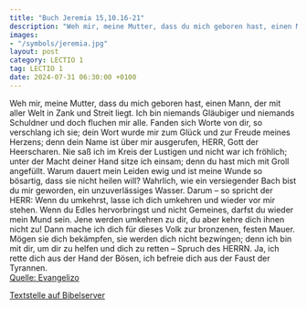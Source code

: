 ```yaml
---
title: "Buch Jeremia 15,10.16-21"
description: "Weh mir, meine Mutter, dass du mich geboren hast, einen Mann, der mit aller Welt in Zank und Streit liegt. Ich bin niemands Gläubiger und niemands Schuldner und doch fluchen mir alle. Fanden sich Worte von dir, so verschlang ich sie; dein Wort wurde mir zum Glück und zur Freude m...."
images:
- "/symbols/jeremia.jpg"
layout: post
category: LECTIO 1
tag: LECTIO 1
date: 2024-07-31 06:30:00 +0100
---
```

Weh mir, meine Mutter, dass du mich geboren hast, einen Mann, der mit aller Welt in Zank und Streit liegt. Ich bin niemands Gläubiger und niemands Schuldner und doch fluchen mir alle.
Fanden sich Worte von dir, so verschlang ich sie; dein Wort wurde mir zum Glück und zur Freude meines Herzens; denn dein Name ist über mir ausgerufen, HERR, Gott der Heerscharen.<!--more-->
Nie saß ich im Kreis der Lustigen und nicht war ich fröhlich; unter der Macht deiner Hand sitze ich einsam; denn du hast mich mit Groll angefüllt.
Warum dauert mein Leiden ewig und ist meine Wunde so bösartig, dass sie nicht heilen will? Wahrlich, wie ein versiegender Bach bist du mir geworden, ein unzuverlässiges Wasser.
Darum – so spricht der HERR: Wenn du umkehrst, lasse ich dich umkehren und wieder vor mir stehen. Wenn du Edles hervorbringst und nicht Gemeines, darfst du wieder mein Mund sein. Jene werden umkehren zu dir, du aber kehre dich ihnen nicht zu!
Dann mache ich dich für dieses Volk zur bronzenen, festen Mauer. Mögen sie dich bekämpfen, sie werden dich nicht bezwingen; denn ich bin mit dir, um dir zu helfen und dich zu retten – Spruch des HERRN.
Ja, ich rette dich aus der Hand der Bösen, ich befreie dich aus der Faust der Tyrannen.<br>
[Quelle: Evangelizo](https://evangeliumtagfuertag.org/DE/gospel)

[Textstelle auf Bibelserver](https://www.bibleserver.com/EU/Jeremia15,10.16-21)
